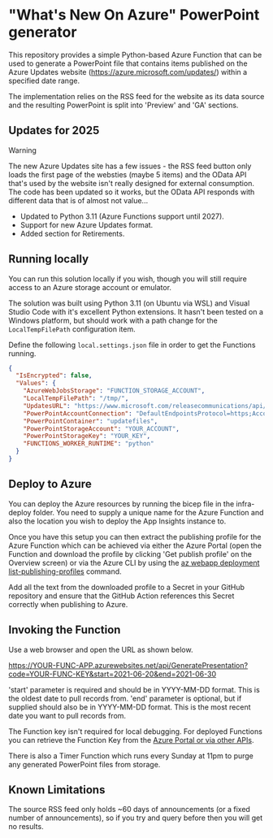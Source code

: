 # "What's New On Azure" PowerPoint generator

This repository provides a simple Python-based Azure Function that can be used to generate a PowerPoint file that contains items published on the Azure Updates website (https://azure.microsoft.com/updates/) within a specified date range.

The implementation relies on the RSS feed for the website as its data source and the resulting PowerPoint is split into 'Preview' and 'GA' sections.

## Updates for 2025

> [!WARNING]  
> The new Azure Updates site has a few issues - the RSS feed button only loads the first page of the websties (maybe 5 items) and the OData API that's used by the website isn't really designed for external consumption. The code has been updated so it works, but the OData API responds with different data that is of almost not value...

- Updated to Python 3.11 (Azure Functions support until 2027).
- Support for new Azure Updates format.
- Added section for Retirements.

## Running locally

You can run this solution locally if you wish, though you will still require access to an Azure storage account or emulator.

The solution was built using Python 3.11 (on Ubuntu via WSL) and Visual Studio Code with it's excellent Python extensions. It hasn't been tested on a Windows platform, but should work with a path change for the `LocalTempFilePath` configuration item.

Define the following `local.settings.json` file in order to get the Functions running.

```json
{
  "IsEncrypted": false,
  "Values": {
    "AzureWebJobsStorage": "FUNCTION_STORAGE_ACCOUNT",
    "LocalTempFilePath": "/tmp/",
    "UpdatesURL": "https://www.microsoft.com/releasecommunications/api/v2/azure?$count=true&includeFacets=true&top=20&skip=0",
    "PowerPointAccountConnection": "DefaultEndpointsProtocol=https;AccountName=YOUR_ACCOUNT;AccountKey=YOUR_KEY",
    "PowerPointContainer": "updatefiles",
    "PowerPointStorageAccount": "YOUR_ACCOUNT",
    "PowerPointStorageKey": "YOUR_KEY",
    "FUNCTIONS_WORKER_RUNTIME": "python"
  }
}
```

## Deploy to Azure

You can deploy the Azure resources by running the bicep file in the infra-deploy folder. You need to supply a unique name for the Azure Function and also the location you wish to deploy the App Insights instance to.

Once you have this setup you can then extract the publishing profile for the Azure Function which can be achieved via either the Azure Portal (open the Function and download the profile by clicking 'Get publish profile' on the Overview screen) or via the Azure CLI by using the [az webapp deployment list-publishing-profiles](https://docs.microsoft.com/en-us/cli/azure/webapp/deployment?view=azure-cli-latest#az_webapp_deployment_list_publishing_profiles) command.

Add all the text from the downloaded profile to a Secret in your GitHub repository and ensure that the GitHub Action references this Secret correctly when publishing to Azure.

## Invoking the Function

Use a web browser and open the URL as shown below. 

https://YOUR-FUNC-APP.azurewebsites.net/api/GeneratePresentation?code=YOUR-FUNC-KEY&start=2021-06-20&end=2021-06-30

'start' parameter is required and should be in YYYY-MM-DD format. This is the oldest date to pull records from.
'end' parameter is optional, but if supplied should also be in YYYY-MM-DD format. This is the most recent date you want to pull records from.

The Function key isn't required for local debugging. For deployed Functions you can retrieve the Function Key from the [Azure Portal or via other APIs](https://docs.microsoft.com/azure/azure-functions/functions-bindings-http-webhook-trigger?tabs=csharp#obtaining-keys). 

There is also a Timer Function which runs every Sunday at 11pm to purge any generated PowerPoint files from storage.

## Known Limitations

The source RSS feed only holds ~60 days of announcements (or a fixed number of announcements), so if you try and query before then you will get no results.
